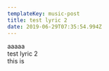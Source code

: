 ```yaml
---
templateKey: music-post
title: test lyric 2
date: 2019-06-29T07:35:54.994Z
---
```

aaaaa  
test lyric 2  
  this is
